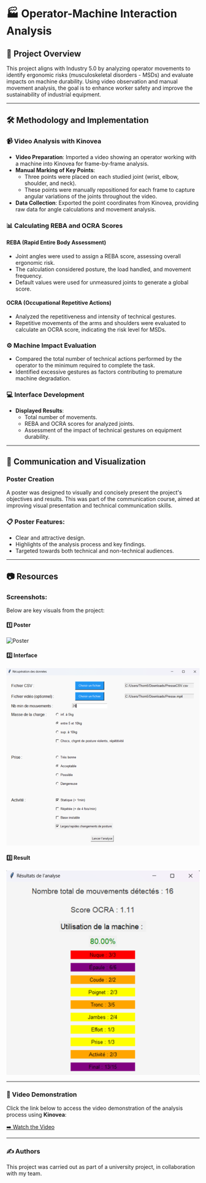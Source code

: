 # 🏭 Operator-Machine Interaction Analysis

## 📖 Project Overview
This project aligns with Industry 5.0 by analyzing operator movements to identify ergonomic risks (musculoskeletal disorders - MSDs) and evaluate impacts on machine durability. Using video observation and manual movement analysis, the goal is to enhance worker safety and improve the sustainability of industrial equipment.

---

## 🛠️ Methodology and Implementation

### 📹 Video Analysis with Kinovea
- **Video Preparation**: Imported a video showing an operator working with a machine into Kinovea for frame-by-frame analysis.
- **Manual Marking of Key Points**:
  - Three points were placed on each studied joint (wrist, elbow, shoulder, and neck).
  - These points were manually repositioned for each frame to capture angular variations of the joints throughout the video.
- **Data Collection**: Exported the point coordinates from Kinovea, providing raw data for angle calculations and movement analysis.

### 📊 Calculating REBA and OCRA Scores
#### **REBA (Rapid Entire Body Assessment)**
- Joint angles were used to assign a REBA score, assessing overall ergonomic risk.
- The calculation considered posture, the load handled, and movement frequency.
- Default values were used for unmeasured joints to generate a global score.

#### **OCRA (Occupational Repetitive Actions)**
- Analyzed the repetitiveness and intensity of technical gestures.
- Repetitive movements of the arms and shoulders were evaluated to calculate an OCRA score, indicating the risk level for MSDs.

### ⚙️ Machine Impact Evaluation
- Compared the total number of technical actions performed by the operator to the minimum required to complete the task.
- Identified excessive gestures as factors contributing to premature machine degradation.

### 💻 Interface Development
- **Displayed Results**:
  - Total number of movements.
  - REBA and OCRA scores for analyzed joints.
  - Assessment of the impact of technical gestures on equipment durability.

---

## 🎨 Communication and Visualization
### Poster Creation
A poster was designed to visually and concisely present the project's objectives and results. This was part of the communication course, aimed at improving visual presentation and technical communication skills.

### 📋 Poster Features:
- Clear and attractive design.
- Highlights of the analysis process and key findings.
- Targeted towards both technical and non-technical audiences.

---

## 📷 Resources
### Screenshots:
Below are key visuals from the project:

#### 1️⃣ Poster
![Poster](./Ressources/E4/POSTERFINI.png)

#### 2️⃣ Interface
![Interface](./Ressources/E4/Interface.png)

#### 3️⃣ Result
![Result](./Ressources/E4/Resultat.png)

---

### 🎥 Video Demonstration
Click the link below to access the video demonstration of the analysis process using **Kinovea**:

[➡️ Watch the Video](https://said2404.github.io/Operator-Machine-Interaction/)

---

### ✍️ Authors
This project was carried out as part of a university project, in collaboration with my team. 